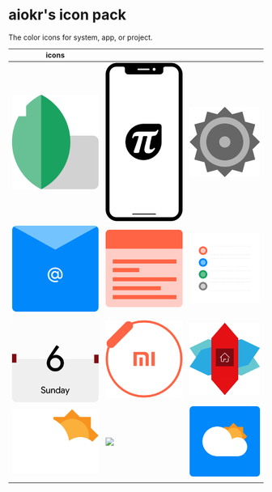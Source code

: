 # aiokr's icon pack

The color icons for system, app, or project.

| icons                              |                            |                          |
| ---------------------------------- | -------------------------- | ------------------------ |
| ![](/snapseed.svg)                 | ![](/ssapi_screenshot.svg) | ![](/settings.svg)       |
| ![](/mail.svg)                     | ![](/notes.svg)            | ![](/todo.svg)           |
| ![](/calendar.svg)                 | ![](/mi_fit.svg)           | ![](/nova_launcher.svg)  |
| ![](/weather_cloudy_irregular.svg) | ![](/wrather_sunny.svg)    | ![](/weather_cloudy.svg) |
|                                    |                            |                          |